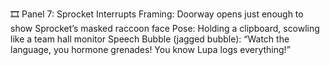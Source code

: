 🎞️ Panel 7: Sprocket Interrupts
Framing: Doorway opens just enough to show Sprocket’s masked raccoon face
Pose: Holding a clipboard, scowling like a team hall monitor
Speech Bubble (jagged bubble):
“Watch the language, you hormone grenades! You know Lupa logs everything!”
